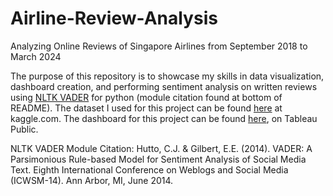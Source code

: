 # Airline-Review-Analysis
Analyzing Online Reviews of Singapore Airlines from September 2018 to March 2024

The purpose of this repository is to showcase my skills in data visualization, dashboard creation, and performing sentiment analysis on written reviews using [NLTK VADER](https://www.nltk.org/api/nltk.sentiment.vader.html) for python (module citation found at bottom of README). The dataset I used for this project can be found [here](https://www.kaggle.com/datasets/kanchana1990/singapore-airlines-reviews) at kaggle.com. The dashboard for this project can be found [here](https://public.tableau.com/app/profile/travis.wolf1141/viz/AirlineReviews_17187414963740/Dashboard1), on Tableau Public.



NLTK VADER Module Citation:
Hutto, C.J. & Gilbert, E.E. (2014). VADER: A Parsimonious Rule-based Model for Sentiment Analysis of Social Media Text. Eighth International Conference on Weblogs and Social Media (ICWSM-14). Ann Arbor, MI, June 2014.
